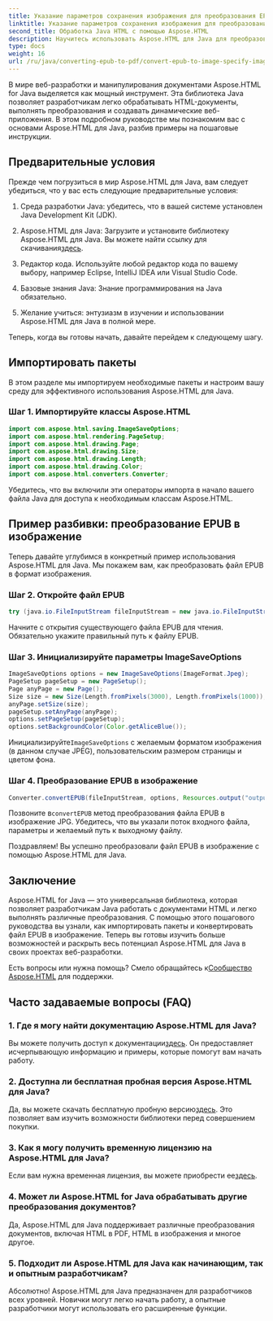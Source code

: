 ```yaml
---
title: Указание параметров сохранения изображения для преобразования EPUB в изображение
linktitle: Указание параметров сохранения изображения для преобразования EPUB в изображение
second_title: Обработка Java HTML с помощью Aspose.HTML
description: Научитесь использовать Aspose.HTML для Java для преобразования EPUB в изображения и многого другого. Ознакомьтесь с нашим пошаговым руководством. #JavaDevelopment #WebDevelopment #DocumentConversion
type: docs
weight: 16
url: /ru/java/converting-epub-to-pdf/convert-epub-to-image-specify-image-save-options/
---
```


В мире веб-разработки и манипулирования документами Aspose.HTML for Java выделяется как мощный инструмент. Эта библиотека Java позволяет разработчикам легко обрабатывать HTML-документы, выполнять преобразования и создавать динамические веб-приложения. В этом подробном руководстве мы познакомим вас с основами Aspose.HTML для Java, разбив примеры на пошаговые инструкции.

## Предварительные условия

Прежде чем погрузиться в мир Aspose.HTML для Java, вам следует убедиться, что у вас есть следующие предварительные условия:

1. Среда разработки Java: убедитесь, что в вашей системе установлен Java Development Kit (JDK).

2. Aspose.HTML для Java: Загрузите и установите библиотеку Aspose.HTML для Java. Вы можете найти ссылку для скачивания[здесь](https://releases.aspose.com/html/java/).

3. Редактор кода. Используйте любой редактор кода по вашему выбору, например Eclipse, IntelliJ IDEA или Visual Studio Code.

4. Базовые знания Java: Знание программирования на Java обязательно.

5. Желание учиться: энтузиазм в изучении и использовании Aspose.HTML для Java в полной мере.

Теперь, когда вы готовы начать, давайте перейдем к следующему шагу.

## Импортировать пакеты

В этом разделе мы импортируем необходимые пакеты и настроим вашу среду для эффективного использования Aspose.HTML для Java. 

### Шаг 1. Импортируйте классы Aspose.HTML

```java
import com.aspose.html.saving.ImageSaveOptions;
import com.aspose.html.rendering.PageSetup;
import com.aspose.html.drawing.Page;
import com.aspose.html.drawing.Size;
import com.aspose.html.drawing.Length;
import com.aspose.html.drawing.Color;
import com.aspose.html.converters.Converter;
```

Убедитесь, что вы включили эти операторы импорта в начало вашего файла Java для доступа к необходимым классам Aspose.HTML.

## Пример разбивки: преобразование EPUB в изображение

Теперь давайте углубимся в конкретный пример использования Aspose.HTML для Java. Мы покажем вам, как преобразовать файл EPUB в формат изображения.

### Шаг 2. Откройте файл EPUB

```java
try (java.io.FileInputStream fileInputStream = new java.io.FileInputStream(Resources.input("input.epub"))) {
```

Начните с открытия существующего файла EPUB для чтения. Обязательно укажите правильный путь к файлу EPUB.

### Шаг 3. Инициализируйте параметры ImageSaveOptions

```java
ImageSaveOptions options = new ImageSaveOptions(ImageFormat.Jpeg);
PageSetup pageSetup = new PageSetup();
Page anyPage = new Page();
Size size = new Size(Length.fromPixels(3000), Length.fromPixels(1000));
anyPage.setSize(size);
pageSetup.setAnyPage(anyPage);
options.setPageSetup(pageSetup);
options.setBackgroundColor(Color.getAliceBlue());
```

 Инициализируйте`ImageSaveOptions` с желаемым форматом изображения (в данном случае JPEG), пользовательским размером страницы и цветом фона.

### Шаг 4. Преобразование EPUB в изображение

```java
Converter.convertEPUB(fileInputStream, options, Resources.output("output.jpg"));
```

 Позвоните в`convertEPUB` метод преобразования файла EPUB в изображение JPG. Убедитесь, что вы указали поток входного файла, параметры и желаемый путь к выходному файлу.

Поздравляем! Вы успешно преобразовали файл EPUB в изображение с помощью Aspose.HTML для Java.

## Заключение

Aspose.HTML for Java — это универсальная библиотека, которая позволяет разработчикам Java работать с документами HTML и легко выполнять различные преобразования. С помощью этого пошагового руководства вы узнали, как импортировать пакеты и конвертировать файл EPUB в изображение. Теперь вы готовы изучить больше возможностей и раскрыть весь потенциал Aspose.HTML для Java в своих проектах веб-разработки.

 Есть вопросы или нужна помощь? Смело обращайтесь к[Сообщество Aspose.HTML](https://forum.aspose.com/) для поддержки.

## Часто задаваемые вопросы (FAQ)

### 1. Где я могу найти документацию Aspose.HTML для Java?

 Вы можете получить доступ к документации[здесь](https://reference.aspose.com/html/java/). Он предоставляет исчерпывающую информацию и примеры, которые помогут вам начать работу.

### 2. Доступна ли бесплатная пробная версия Aspose.HTML для Java?

 Да, вы можете скачать бесплатную пробную версию[здесь](https://releases.aspose.com/). Это позволяет вам изучить возможности библиотеки перед совершением покупки.

### 3. Как я могу получить временную лицензию на Aspose.HTML для Java?

 Если вам нужна временная лицензия, вы можете приобрести ее[здесь](https://purchase.aspose.com/temporary-license/).

### 4. Может ли Aspose.HTML for Java обрабатывать другие преобразования документов?

Да, Aspose.HTML для Java поддерживает различные преобразования документов, включая HTML в PDF, HTML в изображения и многое другое.

### 5. Подходит ли Aspose.HTML для Java как начинающим, так и опытным разработчикам?

Абсолютно! Aspose.HTML для Java предназначен для разработчиков всех уровней. Новички могут легко начать работу, а опытные разработчики могут использовать его расширенные функции.